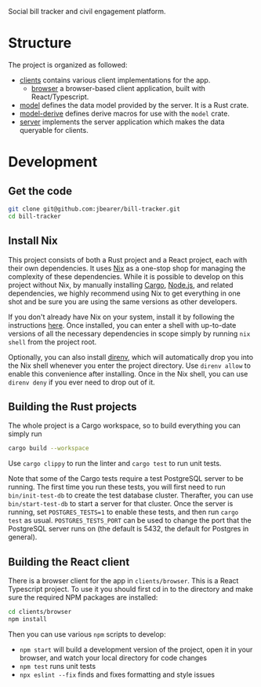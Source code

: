 Social bill tracker and civil engagement platform.

# Structure

The project is organized as followed:

* [clients](clients) contains various client implementations for the app.
    - [browser](clients/browser) a browser-based client application, built with React/Typescript.
* [model](model) defines the data model provided by the server. It is a Rust crate.
* [model-derive](model-derive) defines derive macros for use with the `model` crate.
* [server](server) implements the server application which makes the data queryable for clients.

# Development

## Get the code

```bash
git clone git@github.com:jbearer/bill-tracker.git
cd bill-tracker
```

## Install Nix

This project consists of both a Rust project and a React project, each with their own dependencies.
It uses [Nix](https://nixos.org/) as a one-stop shop for managing the complexity of these
dependencies. While it is possible to develop on this project without Nix, by manually installing
[Cargo](https://doc.rust-lang.org/cargo/), [Node.js](https://nodejs.org/en), and related
dependencies, we highly recommend using Nix to get everything in one shot and be sure you are using
the same versions as other developers.

If you don't already have Nix on your system, install it by following the instructions
[here](https://nixos.org/download.html). Once installed, you can enter a shell with up-to-date
versions of all the necessary dependencies in scope simply by running `nix shell` from the project
root.

Optionally, you can also install [direnv](https://direnv.net/), which will automatically drop you into the Nix
shell whenever you enter the project directory. Use `direnv allow` to enable this convenience after
installing. Once in the Nix shell, you can use `direnv deny` if you ever need to drop out of it.

## Building the Rust projects

The whole project is a Cargo workspace, so to build everything you can simply run

```bash
cargo build --workspace
```

Use `cargo clippy` to run the linter and `cargo test` to run unit tests.

Note that some of the Cargo tests require a test PostgreSQL server to be running. The first time you
run these tests, you will first need to run `bin/init-test-db` to create the test database cluster.
Therafter, you can use `bin/start-test-db` to start a server for that cluster. Once the server is
running, set `POSTGRES_TESTS=1` to enable these tests, and then run `cargo test` as usual.
`POSTGRES_TESTS_PORT` can be used to change the port that the PostgreSQL server runs on (the default
is 5432, the default for Postgres in general).

## Building the React client

There is a browser client for the app in `clients/browser`. This is a React Typescript project. To
use it you should first cd in to the directory and make sure the required NPM packages are
installed:

```bash
cd clients/browser
npm install
```

Then you can use various `npm` scripts to develop:
* `npm start` will build a development version of the project, open it in your browser, and watch
  your local directory for code changes
* `npm test` runs unit tests
* `npx eslint --fix` finds and fixes formatting and style issues
